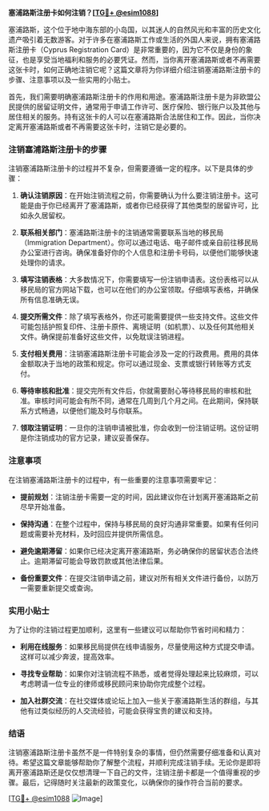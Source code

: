 **塞浦路斯注册卡如何注销？[[TG💪+ @esim1088](https://t.me/s/esim1088)]**

塞浦路斯，这个位于地中海东部的小岛国，以其迷人的自然风光和丰富的历史文化遗产吸引着无数游客。对于许多在塞浦路斯工作或生活的外国人来说，拥有塞浦路斯注册卡（Cyprus Registration Card）是非常重要的，因为它不仅是身份的象征，也是享受当地福利和服务的必要凭证。然而，当你离开塞浦路斯或者不再需要这张卡时，如何正确地注销它呢？这篇文章将为你详细介绍注销塞浦路斯注册卡的步骤、注意事项以及一些实用的小贴士。

首先，我们需要明确塞浦路斯注册卡的作用和用途。塞浦路斯注册卡是为非欧盟公民提供的居留证明文件，通常用于申请工作许可、医疗保险、银行账户以及其他与居住相关的服务。持有这张卡的人可以在塞浦路斯合法居住和工作。因此，当你决定离开塞浦路斯或者不再需要这张卡时，注销它是必要的。

### 注销塞浦路斯注册卡的步骤

注销塞浦路斯注册卡的过程并不复杂，但需要遵循一定的程序。以下是具体的步骤：

1. **确认注销原因**：在开始注销流程之前，你需要确认为什么要注销注册卡。这可能是由于你已经离开了塞浦路斯，或者你已经获得了其他类型的居留许可，比如永久居留权。

2. **联系相关部门**：塞浦路斯注册卡的注销通常需要联系当地的移民局（Immigration Department）。你可以通过电话、电子邮件或亲自前往移民局办公室进行咨询。确保准备好你的个人信息和注册卡号码，以便他们能够快速处理你的请求。

3. **填写注销表格**：大多数情况下，你需要填写一份注销申请表。这份表格可以从移民局的官方网站下载，也可以在他们的办公室领取。仔细填写表格，并确保所有信息准确无误。

4. **提交所需文件**：除了填写表格外，你还可能需要提供一些支持文件。这些文件可能包括护照复印件、注册卡原件、离境证明（如机票）、以及任何其他相关文件。确保提前准备好这些文件，以免耽误注销进程。

5. **支付相关费用**：注销塞浦路斯注册卡可能会涉及一定的行政费用。费用的具体金额取决于当地的政策和规定。你可以通过现金、支票或银行转账等方式支付。

6. **等待审核和批准**：提交完所有文件后，你就需要耐心等待移民局的审核和批准。审核时间可能会有所不同，通常在几周到几个月之间。在此期间，保持联系方式畅通，以便他们能及时与你联系。

7. **领取注销证明**：一旦你的注销申请被批准，你会收到一份注销证明。这份证明是你注销成功的官方记录，建议妥善保存。

### 注意事项

在注销塞浦路斯注册卡的过程中，有一些重要的注意事项需要牢记：

- **提前规划**：注销注册卡需要一定的时间，因此建议你在计划离开塞浦路斯之前尽早开始准备。
  
- **保持沟通**：在整个过程中，保持与移民局的良好沟通非常重要。如果有任何问题或需要补充材料，及时回应并提供所需信息。

- **避免逾期滞留**：如果你已经决定离开塞浦路斯，务必确保你的居留状态合法终止。逾期滞留可能会导致罚款或其他法律后果。

- **备份重要文件**：在提交注销申请之前，建议对所有相关文件进行备份，以防万一需要重新提交或查询。

### 实用小贴士

为了让你的注销过程更加顺利，这里有一些建议可以帮助你节省时间和精力：

- **利用在线服务**：如果移民局提供在线申请服务，尽量使用这种方式提交申请。这样可以减少奔波，提高效率。

- **寻找专业帮助**：如果你对注销流程不熟悉，或者觉得处理起来比较麻烦，可以考虑聘请一位专业的律师或移民顾问来协助你完成整个过程。

- **加入社群交流**：在社交媒体或论坛上加入一些关于塞浦路斯生活的群组，与其他有过类似经历的人交流经验，可能会获得宝贵的建议和支持。

### 结语

注销塞浦路斯注册卡虽然不是一件特别复杂的事情，但仍然需要仔细准备和认真对待。希望这篇文章能够帮助你了解整个流程，并顺利完成注销手续。无论你是即将离开塞浦路斯还是仅仅想清理一下自己的文件，注销注册卡都是一个值得重视的步骤。最后，记得随时关注最新的政策变化，以确保你的操作符合当前的要求。

[[TG💪+ @esim1088](https://t.me/s/esim1088) ![Image](https://i.postimg.cc/4NQfJmqS/Snipaste-2025-05-13-00-14-12.png)]